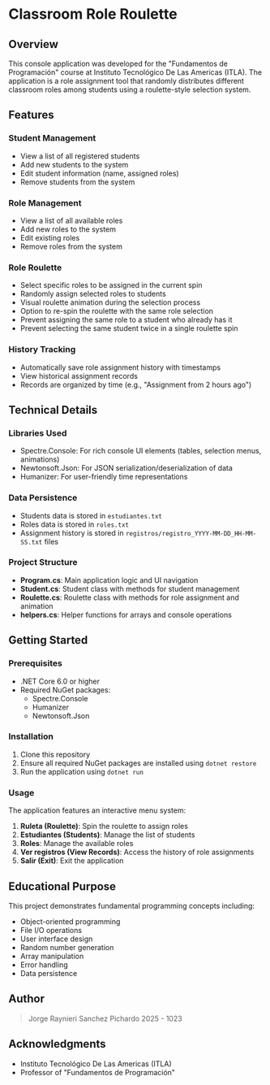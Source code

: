 # Classroom Role Roulette

## Overview
This console application was developed for the "Fundamentos de Programación" course at Instituto Tecnológico De Las Americas (ITLA). The application is a role assignment tool that randomly distributes different classroom roles among students using a roulette-style selection system.

## Features

### Student Management
- View a list of all registered students
- Add new students to the system
- Edit student information (name, assigned roles)
- Remove students from the system

### Role Management
- View a list of all available roles
- Add new roles to the system
- Edit existing roles
- Remove roles from the system

### Role Roulette
- Select specific roles to be assigned in the current spin
- Randomly assign selected roles to students
- Visual roulette animation during the selection process
- Option to re-spin the roulette with the same role selection
- Prevent assigning the same role to a student who already has it
- Prevent selecting the same student twice in a single roulette spin

### History Tracking
- Automatically save role assignment history with timestamps
- View historical assignment records
- Records are organized by time (e.g., "Assignment from 2 hours ago")

## Technical Details

### Libraries Used
- Spectre.Console: For rich console UI elements (tables, selection menus, animations)
- Newtonsoft.Json: For JSON serialization/deserialization of data
- Humanizer: For user-friendly time representations

### Data Persistence
- Students data is stored in `estudiantes.txt`
- Roles data is stored in `roles.txt`
- Assignment history is stored in `registros/registro_YYYY-MM-DD_HH-MM-SS.txt` files

### Project Structure
- **Program.cs**: Main application logic and UI navigation
- **Student.cs**: Student class with methods for student management
- **Roulette.cs**: Roulette class with methods for role assignment and animation
- **helpers.cs**: Helper functions for arrays and console operations

## Getting Started

### Prerequisites
- .NET Core 6.0 or higher
- Required NuGet packages:
  - Spectre.Console
  - Humanizer
  - Newtonsoft.Json

### Installation
1. Clone this repository
2. Ensure all required NuGet packages are installed using `dotnet restore`
3. Run the application using `dotnet run`

### Usage
The application features an interactive menu system:
1. **Ruleta (Roulette)**: Spin the roulette to assign roles
2. **Estudiantes (Students)**: Manage the list of students
3. **Roles**: Manage the available roles
4. **Ver registros (View Records)**: Access the history of role assignments
5. **Salir (Exit)**: Exit the application

## Educational Purpose
This project demonstrates fundamental programming concepts including:
- Object-oriented programming
- File I/O operations
- User interface design
- Random number generation
- Array manipulation
- Error handling
- Data persistence


## Author
> Jorge Raynieri Sanchez Pichardo 2025 - 1023

## Acknowledgments
- Instituto Tecnológico De Las Americas (ITLA)
- Professor of "Fundamentos de Programación"
